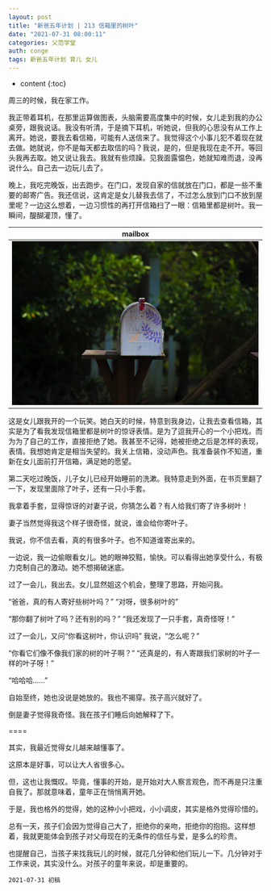 ```yaml
---
layout: post
title: "新爸五年计划 | 213 信箱里的树叶"
date: "2021-07-31 08:00:11"
categories: 父范学堂
auth: conge
tags: 新爸五年计划 育儿 女儿
---
```

* content
{:toc}

周三的时候，我在家工作。

我正带着耳机，在那里运算做图表，头脑需要高度集中的时候，女儿走到我的办公桌旁，跟我说话。我没有听清，于是摘下耳机，听她说，但我的心思没有从工作上离开。她说，要我去看信箱，可能有人送信来了。我觉得这个小事儿犯不着现在就去做。她就说，你不是每天都去取信的吗？我说，是的，但是我现在走不开。等回头我再去取。她又说让我去。我就有些烦躁。见我面露愠色，她就知难而退，没再说什么。自己去一边玩儿去了。

晚上，我吃完晚饭，出去跑步。在门口，发现自家的信就放在门口，都是一些不重要的邮寄广告。我还信说，这肯定是女儿替我去信了，不过怎么放到门口不放到屋里呢？一边这么想着，一边习惯性的再打开信箱扫了一眼：信箱里都是树叶。我一瞬间，醍醐灌顶，懂了。




|mailbox|
|----|
| ![mailbox](/assets/images/父范学堂/2021-07-31-mailbox.png)|

这是女儿跟我开的一个玩笑。她白天的时候，特意到我身边，让我去查看信箱，其实是为了看我发现信箱里都是树叶的惊讶表情。是为了逗我开心的一个小把戏。而为为了自己的工作，直接拒绝了她。我甚至不记得，她被拒绝之后是怎样的表现，表情。我想她肯定是相当失望的。我关上信箱，没动声色。我准备装作不知道，重新在女儿面前打开信箱，满足她的愿望。

第二天吃过晚饭，儿子女儿已经开始睡前的洗漱。我特意走到外面，在书页里翻了一下，发现里面除了叶子，还有一只小手套。

我拿着手套，显得惊讶的对妻子说，你猜怎么着？有人给我们寄了许多树叶！

妻子当然觉得我这个样子很奇怪，就说，谁会给你寄叶子。

我说，你不信去看，真的有很多叶子。也不知道谁寄出来的。

一边说，我一边偷眼看女儿。她的眼神狡黠，愉快。可以看得出她享受什么，有极力克制自己的激动。她不想揭破迷底。

过了一会儿，我出去。女儿显然姐这个机会，整理了思路，开始问我。

“爸爸，真的有人寄好些树叶吗？” “对呀，很多树叶的”

“那你翻了树叶了吗？还有别的吗？” “我还发现了一只手套，真奇怪呀！”

过了一会儿，又问“你看这树叶，你认识吗” 我说，“怎么呢？”

“你看它们像不像我们家的树的叶子啊？” “还真是的，有人寄跟我们家树的叶子一样的叶子呀！”

“哈哈哈……”

自始至终，她也没说是她放的。我也不揭穿。孩子高兴就好了。

倒是妻子觉得我奇怪。我在孩子们睡后向她解释了下。

====

其实，我最近觉得女儿越来越懂事了。

这原本是好事，可以让大人省很多心。

但，这也让我慨叹。毕竟，懂事的开始，是开始对大人察言观色，而不再是只注重自我了。那就意味着，童年正在悄悄离开她。

于是，我也格外的觉得，她的这种小小把戏，小小调皮，其实是格外觉得珍惜的。

总有一天，孩子们会因为觉得自己大了，拒绝你的亲吻，拒绝你的抱抱。这样想着，我就更能体会到孩子对父母现在的无条件的信任与爱，是多么的珍贵。

也提醒自己，当孩子来找我玩儿的时候，就花几分钟和他们玩儿一下。几分钟对于工作来说，其实没什么。对孩子的童年来说，却是重要的。



```
2021-07-31 初稿
```
